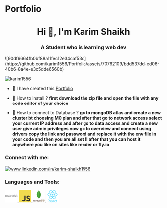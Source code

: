 # Portfolio
<h1 align="center">Hi 👋, I'm Karim Shaikh</h1>
<h3 align="center">A Student who is learning web dev</h3>
![90df6664fb0bf88a11fec12e34caf53d](https://github.com/karim1556/Portfolio/assets/70762109/bdd537dd-ed06-40b6-8a4e-e3c5dde6560b)
<p align="left"> <img src="https://komarev.com/ghpvc/?username=karim1556&label=Profile%20views&color=0e75b6&style=flat" alt="karim1556" /> </p>

- 🔭 I have created this [Portfolio](https://karimportfolioreact.netlify.app/)

- 🌱 How to install ? **first download the zip file and open the file with any code editor of your choice**

- 💬 How to connect to Database ? **go to mongoDB atlas and create a new cluster bt choosing M0 plan and after that go to network access select your current IP address and after go to data access and create a new user give admin privileges now go to overview and connect using drivers copy the link and password and replace it with the env file in your code and then you are all set !! after that you can host it anywhere you like on sites like render or fly.io**

<h3 align="left">Connect with me:</h3>
<p align="left">
<a href="https://linkedin.com/in/www.linkedin.com/in/karim-shaikh1556" target="blank"><img align="center" src="https://raw.githubusercontent.com/rahuldkjain/github-profile-readme-generator/master/src/images/icons/Social/linked-in-alt.svg" alt="www.linkedin.com/in/karim-shaikh1556" height="30" width="40" /></a>
</p>

<h3 align="left">Languages and Tools:</h3>
<p align="left"> <a href="https://expressjs.com" target="_blank" rel="noreferrer"> <img src="https://raw.githubusercontent.com/devicons/devicon/master/icons/express/express-original-wordmark.svg" alt="express" width="40" height="40"/> </a> <a href="https://developer.mozilla.org/en-US/docs/Web/JavaScript" target="_blank" rel="noreferrer"> <img src="https://raw.githubusercontent.com/devicons/devicon/master/icons/javascript/javascript-original.svg" alt="javascript" width="40" height="40"/> </a> <a href="https://www.mongodb.com/" target="_blank" rel="noreferrer"> <img src="https://raw.githubusercontent.com/devicons/devicon/master/icons/mongodb/mongodb-original-wordmark.svg" alt="mongodb" width="40" height="40"/> </a> <a href="https://reactjs.org/" target="_blank" rel="noreferrer"> <img src="https://raw.githubusercontent.com/devicons/devicon/master/icons/react/react-original-wordmark.svg" alt="react" width="40" height="40"/> </a> </p>
